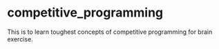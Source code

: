 # competitive_programming
This is to learn toughest concepts of competitive programming for brain exercise.
